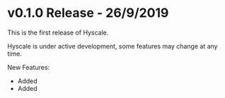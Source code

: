# v0.1.0 Release - 26/9/2019

This is the first release of Hyscale.

Hyscale is under active development, some features may change at any time.

New Features:

* Added 
* Added
